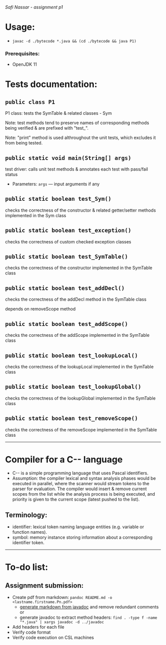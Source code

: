 _Safi Nassar - assignment p1_

# Usage:

-   `javac -d ./bytecode *.java && (cd ./bytecode && java P1)`

### Prerequisites:

-   OpenJDK 11

# Tests documentation:

## `public class P1`

P1 class: tests the SymTable & related classes - Sym

Note: test methods tend to preserve names of corresponding methods being verified & are prefixed with "test\_".

Note: "print" method is used althroughout the unit tests, which excludes it from being tested.

## `public static void main(String[] args)`

test driver: calls unit test methods & annotates each test with pass/fail status

-   Parameters: `args` — input arguments if any

## `public static boolean test_Sym()`

checks the correctness of the constructor & related getter/setter methods implemented in the Sym class

## `public static boolean test_exception()`

checks the correctness of custom checked exception classes

## `public static boolean test_SymTable()`

checks the correctness of the constructor implemented in the SymTable class

## `public static boolean test_addDecl()`

checks the correctness of the addDecl method in the SymTable class

depends on removeScope method

## `public static boolean test_addScope()`

checks the correctness of the addScope implemented in the SymTable class

## `public static boolean test_lookupLocal()`

checks the correctness of the lookupLocal implemented in the SymTable class

## `public static boolean test_lookupGlobal()`

checks the correctness of the lookupGlobal implemented in the SymTable class

## `public static boolean test_removeScope()`

checks the correctness of the removeScope implemented in the SymTable class

---

# Compiler for a C-- language

-   C-- is a simple programming language that uses Pascal identifiers.
- Assumption: the compiler lexical and syntax analysis phases would be executed in parallel, where the scanner would stream tokens to the parser for evaluation. The compiler would insert & remove current scopes from the list while the analysis process is being executed, and priority is given to the current scope (latest pushed to the list).

## Terminology:

-   identifier: lexical token naming language entities (e.g. variable or function names).
-   symbol: memory instance storing information about a corresponding identifier token.

---

# To-do list:

## Assignment submission:

-   Create pdf from markdown: `pandoc README.md -o <lastname.firstname.Pn.pdf>`
    -   [generate markdown from javadoc](https://delight-im.github.io/Javadoc-to-Markdown) and remove redundant comments
        or
    -   generate javadoc to extract method headers: `find . -type f -name "*.java" | xargs javadoc -d ../javadoc`
-   Add headers for each file
-   Verify code format
-   Verify code execution on CSL machines
